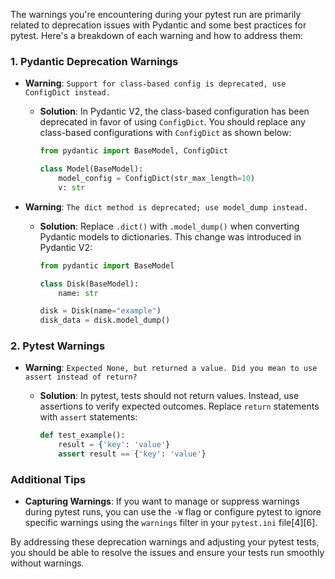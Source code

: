 The warnings you're encountering during your pytest run are primarily related to deprecation issues with Pydantic and some best practices for pytest. Here's a breakdown of each warning and how to address them:

### 1. **Pydantic Deprecation Warnings**

- **Warning**: `Support for class-based config is deprecated, use ConfigDict instead.`
  - **Solution**: In Pydantic V2, the class-based configuration has been deprecated in favor of using `ConfigDict`. You should replace any class-based configurations with `ConfigDict` as shown below:

    ```python
    from pydantic import BaseModel, ConfigDict

    class Model(BaseModel):
        model_config = ConfigDict(str_max_length=10)
        v: str
    ```

- **Warning**: `The dict method is deprecated; use model_dump instead.`
  - **Solution**: Replace `.dict()` with `.model_dump()` when converting Pydantic models to dictionaries. This change was introduced in Pydantic V2:

    ```python
    from pydantic import BaseModel

    class Disk(BaseModel):
        name: str

    disk = Disk(name="example")
    disk_data = disk.model_dump()
    ```

### 2. **Pytest Warnings**

- **Warning**: `Expected None, but returned a value. Did you mean to use assert instead of return?`
  - **Solution**: In pytest, tests should not return values. Instead, use assertions to verify expected outcomes. Replace `return` statements with `assert` statements:

    ```python
    def test_example():
        result = {'key': 'value'}
        assert result == {'key': 'value'}
    ```

### Additional Tips

- **Capturing Warnings**: If you want to manage or suppress warnings during pytest runs, you can use the `-W` flag or configure pytest to ignore specific warnings using the `warnings` filter in your `pytest.ini` file[4][6].

By addressing these deprecation warnings and adjusting your pytest tests, you should be able to resolve the issues and ensure your tests run smoothly without warnings.